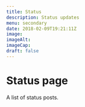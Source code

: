 ```yaml
---
title: Status
description: Status updates
menu: secondary
date: 2018-02-09T19:21:11Z
image: 
imageAlt: 
imageCap:
draft: false
---
```


# Status page

A list of status posts.

